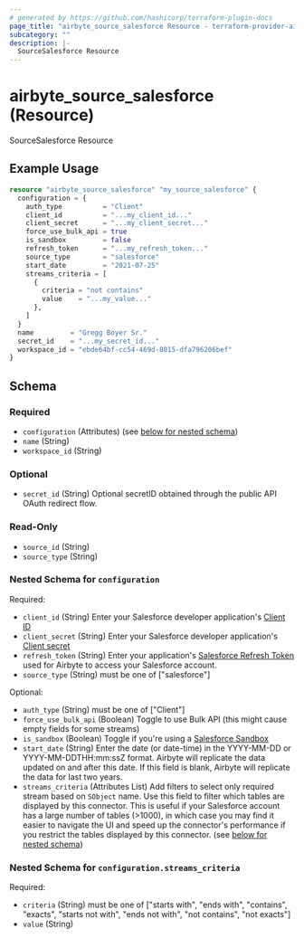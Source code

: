 ```yaml
---
# generated by https://github.com/hashicorp/terraform-plugin-docs
page_title: "airbyte_source_salesforce Resource - terraform-provider-airbyte"
subcategory: ""
description: |-
  SourceSalesforce Resource
---
```


# airbyte_source_salesforce (Resource)

SourceSalesforce Resource

## Example Usage

```terraform
resource "airbyte_source_salesforce" "my_source_salesforce" {
  configuration = {
    auth_type          = "Client"
    client_id          = "...my_client_id..."
    client_secret      = "...my_client_secret..."
    force_use_bulk_api = true
    is_sandbox         = false
    refresh_token      = "...my_refresh_token..."
    source_type        = "salesforce"
    start_date         = "2021-07-25"
    streams_criteria = [
      {
        criteria = "not contains"
        value    = "...my_value..."
      },
    ]
  }
  name         = "Gregg Boyer Sr."
  secret_id    = "...my_secret_id..."
  workspace_id = "ebde64bf-cc54-469d-8015-dfa796206bef"
}
```

<!-- schema generated by tfplugindocs -->
## Schema

### Required

- `configuration` (Attributes) (see [below for nested schema](#nestedatt--configuration))
- `name` (String)
- `workspace_id` (String)

### Optional

- `secret_id` (String) Optional secretID obtained through the public API OAuth redirect flow.

### Read-Only

- `source_id` (String)
- `source_type` (String)

<a id="nestedatt--configuration"></a>
### Nested Schema for `configuration`

Required:

- `client_id` (String) Enter your Salesforce developer application's <a href="https://developer.salesforce.com/forums/?id=9062I000000DLgbQAG">Client ID</a>
- `client_secret` (String) Enter your Salesforce developer application's <a href="https://developer.salesforce.com/forums/?id=9062I000000DLgbQAG">Client secret</a>
- `refresh_token` (String) Enter your application's <a href="https://developer.salesforce.com/docs/atlas.en-us.mobile_sdk.meta/mobile_sdk/oauth_refresh_token_flow.htm">Salesforce Refresh Token</a> used for Airbyte to access your Salesforce account.
- `source_type` (String) must be one of ["salesforce"]

Optional:

- `auth_type` (String) must be one of ["Client"]
- `force_use_bulk_api` (Boolean) Toggle to use Bulk API (this might cause empty fields for some streams)
- `is_sandbox` (Boolean) Toggle if you're using a <a href="https://help.salesforce.com/s/articleView?id=sf.deploy_sandboxes_parent.htm&type=5">Salesforce Sandbox</a>
- `start_date` (String) Enter the date (or date-time) in the YYYY-MM-DD or YYYY-MM-DDTHH:mm:ssZ format. Airbyte will replicate the data updated on and after this date. If this field is blank, Airbyte will replicate the data for last two years.
- `streams_criteria` (Attributes List) Add filters to select only required stream based on `SObject` name. Use this field to filter which tables are displayed by this connector. This is useful if your Salesforce account has a large number of tables (>1000), in which case you may find it easier to navigate the UI and speed up the connector's performance if you restrict the tables displayed by this connector. (see [below for nested schema](#nestedatt--configuration--streams_criteria))

<a id="nestedatt--configuration--streams_criteria"></a>
### Nested Schema for `configuration.streams_criteria`

Required:

- `criteria` (String) must be one of ["starts with", "ends with", "contains", "exacts", "starts not with", "ends not with", "not contains", "not exacts"]
- `value` (String)


